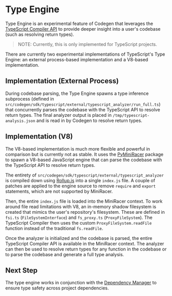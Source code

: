 # Type Engine

Type Engine is an experimental feature of Codegen that leverages the [TypeScript Compiler API](https://github.com/microsoft/TypeScript/wiki/Using-the-Compiler-API) to provide deeper insight into a user's codebase (such as resolving return types).

> NOTE: Currently, this is only implemented for TypeScript projects.

There are currently two experimental implementations of TypeScript's Type Engine: an external process-based implementation and a V8-based implementation.

## Implementation (External Process)

During codebase parsing, the Type Engine spawns a type inference subprocess (defined in `src/codegen/sdk/typescript/external/typescript_analyzer/run_full.ts`) that concurrently parses the codebase with the TypeScript API to resolve return types. The final analyzer output is placed in `/tmp/typescript-analysis.json` and is read in by Codegen to resolve return types.

## Implementation (V8)

The V8-based implementation is much more flexible and powerful in comparison but is currently not as stable. It uses the [PyMiniRacer](https://github.com/sqreen/py_mini_racer) package to spawn a V8-based JavaScript engine that can parse the codebase with the TypeScript API to resolve return types.

The entirety of `src/codegen/sdk/typescript/external/typescript_analyzer` is compiled down using [Rollup.js](https://rollupjs.org/) into a single `index.js` file. A couple of patches are applied to the engine source to remove `require` and `export` statements, which are not supported by MiniRacer.

Then, the entire `index.js` file is loaded into the MiniRacer context. To work around file read limitations with V8, an in-memory shadow filesystem is created that mimics the user's repository's filesystem. These are defined in `fsi.ts` (`FileSystemInterface`) and `fs_proxy.ts` (`ProxyFileSystem`). The TypeScript Compiler then uses the custom `ProxyFileSystem.readFile` function instead of the traditional `fs.readFile`.

Once the analyzer is initialized and the codebase is parsed, the entire TypeScript Compiler API is available in the MiniRacer context. The analyzer can then be used to resolve return types for any function in the codebase or to parse the codebase and generate a full type analysis.

## Next Step

The type engine works in conjunction with the [Dependency Manager](./dependency-manager.md) to ensure type safety across project dependencies.
